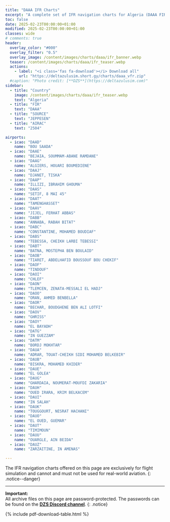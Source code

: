 ```yaml
---
title: "DAAA IFR Charts"
excerpt: "A complete set of IFR navigation charts for Algeria (DAAA FIR) from Jeppesen available for download."
toc: false
date: 2025-02-23T00:00:00+01:00
modified: 2025-02-23T00:00:00+01:00
classes: wide
# comments: true
header:
  overlay_color: "#000"
  overlay_filter: "0.5"
  overlay_image: /content/images/charts/daaa/ifr_banner.webp
  teaser: /content/images/charts/daaa/ifr_teaser.webp
  actions:
    - label: "<i class='fas fa-download'></i> Download all"
      url: "https://deltazulusim.short.gy/charts/daaa_vfr.zip"
  #caption: "Photo credit: [**DZS**](https://deltazulusim.com)"
sidebar:
  - title: "Country"
    image: /content/images/charts/daaa/ifr_teaser.webp
    text: "Algeria"
  - title: "FIR"
    text: "DAAA"
  - title: "SOURCE"
    text: "JEPPESEN"
  - title: "AIRAC"
    text: "2504"

airports:
  - icao: "DAAD"
    name: "BOU SAADA"
  - icao: "DAAE"
    name: "BEJAIA, SOUMMAM-ABANE RAMDANE"
  - icao: "DAAG"
    name: "ALGIERS, HOUARI BOUMEDIENE"
  - icao: "DAAJ"
    name: "DJANET, TISKA"
  - icao: "DAAP"
    name: "ILLIZI, IBRAHIM GHOUMA"
  - icao: "DAAS"
    name: "SETIF, 8 MAI 45"
  - icao: "DAAT"
    name: "TAMENGHASSET"
  - icao: "DAAV"
    name: "JIJEL, FERHAT ABBAS"
  - icao: "DABB"
    name: "ANNABA, RABAH BITAT"
  - icao: "DABC"
    name: "CONSTANTINE, MOHAMED BOUDIAF"
  - icao: "DABS"
    name: "TEBESSA, CHEIKH LARBI TEBESSI"
  - icao: "DABT"
    name: "BATNA, MOSTEPHA BEN BOULAID"
  - icao: "DAOB"
    name: "TIARET, ABDELHAFID BOUSSOUF BOU CHEKIF"
  - icao: "DAOF"
    name: "TINDOUF"
  - icao: "DAOI"
    name: "CHLEF"
  - icao: "DAON"
    name: "TLEMCEN, ZENATA-MESSALI EL HADJ"
  - icao: "DAOO"
    name: "ORAN, AHMED BENBELLA"
  - icao: "DAOR"
    name: "BECHAR, BOUDGHENE BEN ALI LOTFI"
  - icao: "DAOV"
    name: "GHRISS"
  - icao: "DAOY"
    name: "EL BAYADH"
  - icao: "DATG"
    name: "IN GUEZZAM"
  - icao: "DATM"
    name: "BORDJ MOKHTAR"
  - icao: "DAUA"
    name: "ADRAR, TOUAT-CHEIKH SIDI MOHAMED BELKEBIR"
  - icao: "DAUB"
    name: "BISKRA, MOHAMED KHIDER"
  - icao: "DAUE"
    name: "EL GOLEA"
  - icao: "DAUG"
    name: "GHARDAIA, NOUMERAT-MOUFDI ZAKARIA"
  - icao: "DAUH"
    name: "OUED IRARA, KRIM BELKACEM"
  - icao: "DAUI"
    name: "IN SALAH"
  - icao: "DAUK"
    name: "TOUGGOURT, NESRAT HACHANI"
  - icao: "DAUO"
    name: "EL OUED, GUEMAR"
  - icao: "DAUT"
    name: "TIMIMOUN"
  - icao: "DAUU"
    name: "OUARGLE, AIN BEIDA"
  - icao: "DAUZ"
    name: "ZARZAITINE, IN AMENAS"

---
```


The IFR navigation charts offered on this page are exclusively for flight simulation and cannot and must not be used for real-world aviation.
{: .notice--danger}

--- 

**Important:** <br />All archive files on this page are password-protected. The passwords can be found on the [**DZS Discord channel**](https://discord.gg/EEeKMt86xP).
{: .notice}

{% include pdf-download-table.html %}
